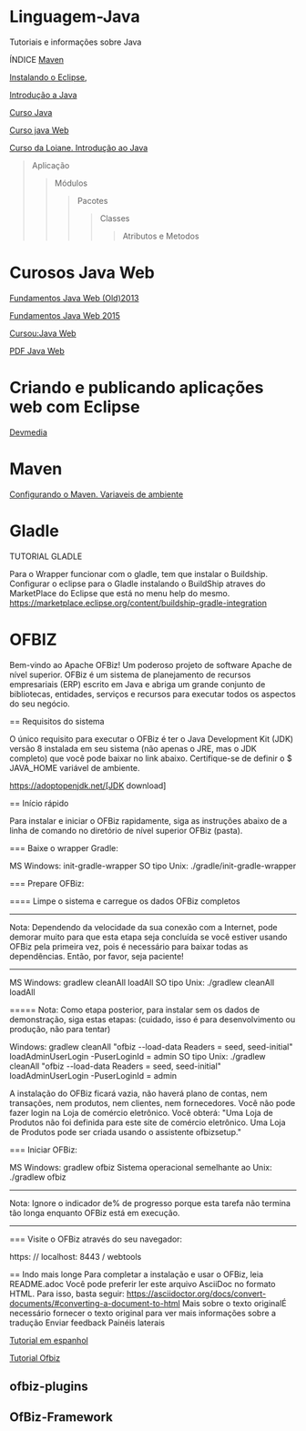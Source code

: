# Linguagem-Java
Tutoriais e informações sobre Java

ÍNDICE
[Maven](https://github.com/carloshumberto28/Linguagem-Java/blob/main/README.md#maven)

[Instalando o Eclipse](https://youtu.be/sBVBuN-ZfG8),

[Introdução a Java](https://www.youtube.com/watch?v=gsy5GqwWqjw&t=182s)

[Curso Java](https://www.youtube.com/watch?v=6cgdclqm768&t=609s)

[Curso java Web](https://www.youtube.com/channel/UCfZokasaM2WVd7OM07pnktQ)

[Curso da Loiane. Introdução ao Java](https://www.youtube.com/watch?v=mu2ti43cgwc&list=PLGxZ4Rq3BOBq0KXHsp5J3PxyFaBIXVs3r&index=6)

>Aplicação
>>Módulos
>>>Pacotes
>>>>Classes
>>>>>Atributos e Metodos


# Curosos Java Web

[Fundamentos Java Web (Old)2013](https://www.youtube.com/watch?v=oWqryJpvFeg&list=PLKvsMn7xWutZ4P8U5KvF0kxpaCCbcW02A)

[Fundamentos Java Web 2015](https://www.youtube.com/watch?v=A9WRuhzVD80&list=PLKvsMn7xWutZ_kx6CRoVNxV2Bwt4xHQ6o)

[Cursou:Java Web](https://www.cursou.com.br/informatica/programacao/programacao-java-web/#player)

[PDF Java Web](https://www.caelum.com.br/apostila/apostila-java-web.pdf)

# Criando e publicando aplicações web com Eclipse

[Devmedia](https://www.devmedia.com.br/criando-e-publicando-aplicacoes-web-com-eclipse/28024)

# Maven
[Configurando o Maven. Variaveis de ambiente](https://www.youtube.com/watch?v=-ucX5w8Zm8s)

# Gladle
TUTORIAL GLADLE

Para o Wrapper funcionar com o gladle, tem que instalar o Buildship.
Configurar o eclipse para o Gladle instalando o BuildShip atraves do MarketPlace do Eclipse que está no menu help do mesmo.
https://marketplace.eclipse.org/content/buildship-gradle-integration
[]()

# OFBIZ
Bem-vindo ao Apache OFBiz! Um poderoso projeto de software Apache de nível superior. OFBiz
é um sistema de planejamento de recursos empresariais (ERP) escrito em Java e abriga um
grande conjunto de bibliotecas, entidades, serviços e recursos para executar todos os aspectos do
seu negócio.

== Requisitos do sistema

O único requisito para executar o OFBiz é ter o Java Development Kit (JDK)
versão 8 instalada em seu sistema (não apenas o JRE, mas o JDK completo) que
você pode baixar no link abaixo. Certifique-se de definir o $ JAVA_HOME
variável de ambiente.

https://adoptopenjdk.net/[JDK download]


== Início rápido

Para instalar e iniciar o OFBiz rapidamente, siga as instruções abaixo de
a linha de comando no diretório de nível superior OFBiz (pasta).

=== Baixe o wrapper Gradle:

MS Windows: init-gradle-wrapper
SO tipo Unix: ./gradle/init-gradle-wrapper


=== Prepare OFBiz:

==== Limpe o sistema e carregue os dados OFBiz completos
_______________________________________________________________________________
Nota: Dependendo da velocidade da sua conexão com a Internet, pode demorar muito
para que esta etapa seja concluída se você estiver usando OFBiz pela primeira vez, pois é necessário
para baixar todas as dependências. Então, por favor, seja paciente!
_______________________________________________________________________________

MS Windows: gradlew cleanAll loadAll
SO tipo Unix: ./gradlew cleanAll loadAll

===== Nota:
Como etapa posterior, para instalar sem os dados de demonstração, siga estas etapas:
(cuidado, isso é para desenvolvimento ou produção, não para tentar)

Windows: gradlew cleanAll "ofbiz --load-data Readers = seed, seed-initial" loadAdminUserLogin -PuserLoginId = admin
SO tipo Unix: ./gradlew cleanAll "ofbiz --load-data Readers = seed, seed-initial" loadAdminUserLogin -PuserLoginId = admin

A instalação do OFBiz ficará vazia, não haverá plano de contas, nem transações, nem produtos, nem clientes, nem fornecedores.
Você não pode fazer login na Loja de comércio eletrônico. Você obterá: "Uma Loja de Produtos não foi definida para este site de comércio eletrônico. Uma Loja de Produtos pode ser criada usando o assistente ofbizsetup."

=== Iniciar OFBiz:

MS Windows: gradlew ofbiz
Sistema operacional semelhante ao Unix: ./gradlew ofbiz

_______________________________________________________________________________
Nota: Ignore o indicador de% de progresso porque esta tarefa não termina tão longa
enquanto OFBiz está em execução.
_______________________________________________________________________________

=== Visite o OFBiz através do seu navegador:

https: // localhost: 8443 / webtools

== Indo mais longe
Para completar a instalação e usar o OFBiz, leia README.adoc
Você pode preferir ler este arquivo AsciiDoc no formato HTML.
Para isso, basta seguir:
https://asciidoctor.org/docs/convert-documents/#converting-a-document-to-html 
Mais sobre o texto originalÉ necessário fornecer o texto original para ver mais informações sobre a tradução
Enviar feedback
Painéis laterais


[Tutorial em espanhol](https://www.youtube.com/watch?v=7aiNzvn6TvQ)


[Tutorial Ofbiz](https://cwiki.apache.org/confluence/display/OFBIZ/OFBiz+Tutorial+-+A+Beginners+Development+Guide+for+16.11#OFBizTutorialABeginnersDevelopmentGuidefor16.11-CreateYourFirstApplication(HelloWorld...))

## ofbiz-plugins


## OfBiz-Framework












